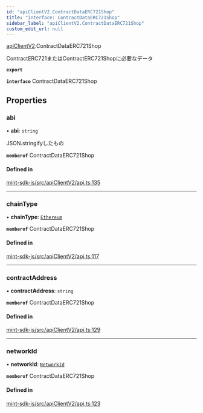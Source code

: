 ```yaml
---
id: "apiClientV2.ContractDataERC721Shop"
title: "Interface: ContractDataERC721Shop"
sidebar_label: "apiClientV2.ContractDataERC721Shop"
custom_edit_url: null
---
```


[apiClientV2](../modules/apiClientV2).ContractDataERC721Shop

ContractERC721またはContractERC721Shopに必要なデータ

**`export`**

**`interface`** ContractDataERC721Shop

## Properties

### abi

• **abi**: `string`

JSON.stringifyしたもの

**`memberof`** ContractDataERC721Shop

#### Defined in

[mint-sdk-js/src/apiClientV2/api.ts:135](https://github.com/KyuzanInc/mint-sdk-js/blob/d2ac52e/src/apiClientV2/api.ts#L135)

___

### chainType

• **chainType**: [`Ethereum`](../enums/apiClientV2.ChainType#ethereum)

**`memberof`** ContractDataERC721Shop

#### Defined in

[mint-sdk-js/src/apiClientV2/api.ts:117](https://github.com/KyuzanInc/mint-sdk-js/blob/d2ac52e/src/apiClientV2/api.ts#L117)

___

### contractAddress

• **contractAddress**: `string`

**`memberof`** ContractDataERC721Shop

#### Defined in

[mint-sdk-js/src/apiClientV2/api.ts:129](https://github.com/KyuzanInc/mint-sdk-js/blob/d2ac52e/src/apiClientV2/api.ts#L129)

___

### networkId

• **networkId**: [`NetworkId`](../enums/apiClientV2.NetworkId)

**`memberof`** ContractDataERC721Shop

#### Defined in

[mint-sdk-js/src/apiClientV2/api.ts:123](https://github.com/KyuzanInc/mint-sdk-js/blob/d2ac52e/src/apiClientV2/api.ts#L123)
